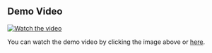  
## Demo Video

[![Watch the video](https://img.youtube.com/vi/your-video-id/maxresdefault.jpg)](https://drive.google.com/file/d/1kKCujhe4JIsloH5vruxAFjeqDW9iJouW/view?usp=sharing)

You can watch the demo video by clicking the image above or [here](https://drive.google.com/file/d/1kKCujhe4JIsloH5vruxAFjeqDW9iJouW/view?usp=sharing).
